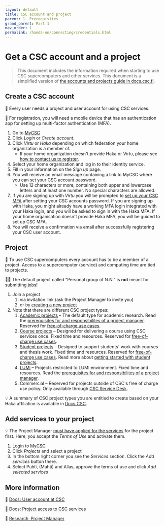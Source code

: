 ```yaml
---
layout: default
title: CSC account and project
parent: 1. Prerequisites
grand_parent: Part 1
nav_order: 1
permalink: /hands-on/connecting/credentials.html
---
```


# Get a CSC account and a project

> This document includes the information required when starting to use CSC supercomputers and other services.
> This document is a simplified version of [the accounts and projects guide in docs.csc.fi](https://docs.csc.fi/accounts/).

## Create a CSC account

💬 Every user needs a project and user account for using CSC services.

💬 For registration, you will need a mobile device that has an authentication app for setting up multi-factor authentication (MFA).

1. Go to [MyCSC](https://my.csc.fi)
2. Click *Login* or *Create account*.
3. Click *Virtu* or *Haka* depending on which federation your home organization is a member of.
    - If your home organization doesn't provide Haka or Virtu, please see [how to contact us to register](https://docs.csc.fi/accounts/how-to-create-new-user-account/#getting-an-account-without-haka-or-virtu).
4. Select your home organization and log in to their identity service.
5. Fill in your information on the *Sign up* page.
6. You will receive an email message containing a link to MyCSC where you can set your CSC account password.
    - Use 12 characters or more, containing both upper and lowercase letters and at least one number. No special characters are allowed.
7. If you are signing up with *Virtu* you will be prompted to [set up your CSC MFA](https://docs.csc.fi/accounts/mfa/#how-to-activate-csc-mfa) after setting your CSC accounts password. If you are signing up with Haka, you might already have a working MFA login integrated with your Haka login, and you will be asked to sign in with the Haka MFA. If your home organisation doesn't provide Haka MFA, you will be guided to set up CSC MFA.
8. You will receive a confirmation via email after successfully registering your CSC user account.

## Project

💬 To use CSC supercomputers every account has to be a member of a project. Access to a supercomputer (service) and computing time are tied to projects.

☝🏻 The default project called "Personal group of N.N." is **not** meant for submitting jobs!

1. Join a project
    1. via invitation link (ask the Project Manager to invite you)
    2. or by [creating a new project](https://docs.csc.fi/accounts/how-to-create-new-project/)
2. Note that there are different CSC project types:
    1. [Academic projects](https://docs.csc.fi/accounts/how-to-create-new-project/#academic) – The default type for academic research. Read the [prerequisites for and responsibilites of a project manager](https://research.csc.fi/terms-of-use/prerequisites-for-a-project-manager/). Reserved for [free-of-charge use cases](https://research.csc.fi/free-of-charge-use/).
    2. [Course projects](https://docs.csc.fi/accounts/how-to-create-new-project/#course) – Designed for delivering a course using CSC services once. Fixed time and resources. Reserved for [free-of-charge use cases](https://research.csc.fi/free-of-charge-use/).
    3. [Student projects](https://docs.csc.fi/accounts/how-to-create-new-project/#student) – Designed to support students' work with courses and thesis work. Fixed time and resources. Reserved for [free-of-charge use cases](https://research.csc.fi/free-of-charge-use/). Read more about [getting started with student projects](https://docs.csc.fi/support/tutorials/student_quick/).
    4. [LUMI](https://docs.csc.fi/accounts/how-to-create-new-project/#how-to-create-finnish-lumi-projects) – Projects restricted to LUMI environment. Fixed time and resources. Read the [prerequisites for and responsibilites of a project manager](https://research.csc.fi/terms-of-use/prerequisites-for-a-project-manager/).
    5. Commercial – Reserved for projects outside of CSC's free of charge use policy. Only available through [CSC Service Desk](https://docs.csc.fi/support/contact/).

💡 A summary of CSC project types you are entitled to create based on your Haka affiliation is available in [Docs CSC](https://docs.csc.fi/accounts/how-to-create-new-project/#right-to-create-csc-projects-based-on-haka-affiliation).

## Add services to your project

💡 The Project Manager [must have applied for the services](https://docs.csc.fi/accounts/how-to-add-service-access-for-project/#project-manager) for the project first. Here, you accept the _Terms of Use_ and activate them.

1. Login to [MyCSC](https://my.csc.fi)
2. Click _Projects_ and select a project
3. In the bottom right corner you see the _Services_ section. Click the _Add services_ button there.
4. Select Puhti, (Mahti) and Allas, approve the terms of use and click _Add selected services_

## More information

💭 [Docs: User account at CSC](https://docs.csc.fi/accounts/how-to-create-new-user-account/)

💭 [Docs: Project access to CSC services](https://docs.csc.fi/accounts/how-to-add-service-access-for-project/)

💭 [Research: Project Manager](https://research.csc.fi/prerequisites-for-a-project-manager)
